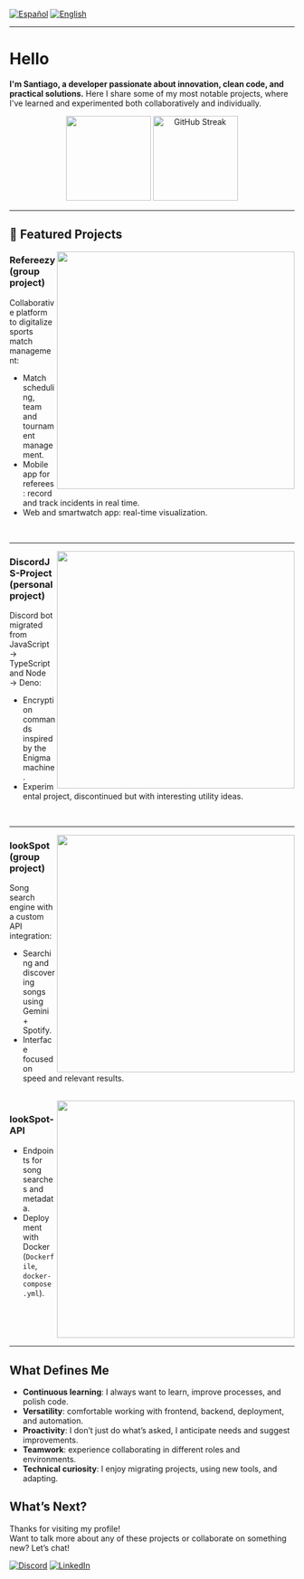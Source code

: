 [![Español](https://img.shields.io/badge/Idioma-Español-blue?style=for-the-badge)](README.es.md)
[![English](https://img.shields.io/badge/Language-English-blue?style=for-the-badge)](README.md)

---

# Hello

**I'm Santiago, a developer passionate about innovation, clean code, and practical solutions.** Here I share some of my most notable projects, where I've learned and experimented both collaboratively and individually.
<br>
<div align="center">

  <img src="https://github-readme-stats.vercel.app/api/top-langs/?username=smcardona&layout=compact&theme=apprentice&locale=en" height="150"/>
  <img src="https://streak-stats.demolab.com?user=smcardona&theme=apprentice&locale=en&fire=EB5454&currStreakNum=EB5454" height="150" alt="GitHub Streak" />

</div>


---

## 🚀 Featured Projects

<!-- REFREEZY -->
<a href="https://github.com/refereezy/refereezy-project">
  <img align="right" width="420" src="https://github-readme-stats.vercel.app/api/pin/?username=refereezy&repo=refereezy-project&theme=apprentice" />
</a>

### Refereezy (group project)
Collaborative platform to digitalize sports match management:
- Match scheduling, team and tournament management.
- Mobile app for referees: record and track incidents in real time.
- Web and smartwatch app: real-time visualization.

<br clear="right"/>

---

<!-- DISCORDJS-PROJECT -->
<a href="https://github.com/smcardona/discordjs-project">
  <img align="right" width="420" src="https://github-readme-stats.vercel.app/api/pin/?username=smcardona&repo=discordjs-project&theme=apprentice" />
</a>

### DiscordJS-Project (personal project)
Discord bot migrated from JavaScript → TypeScript and Node → Deno:
- Encryption commands inspired by the Enigma machine.
- Experimental project, discontinued but with interesting utility ideas.

<br clear="right"/>

---

<!-- LOOKSPOT (FRONT) -->
<a href="https://github.com/IJloayza/lookSpot">
  <img align="right" width="420" src="https://github-readme-stats.vercel.app/api/pin/?username=IJloayza&repo=lookSpot&theme=apprentice" />
</a>

### lookSpot (group project)
Song search engine with a custom API integration:
- Searching and discovering songs using Gemini + Spotify.
- Interface focused on speed and relevant results.

<br clear="right"/>

<!-- LOOKSPOT API (BACK) -->
<a href="https://github.com/smcardona/lookSpot-api">
  <img align="right" width="420" src="https://github-readme-stats.vercel.app/api/pin/?username=smcardona&repo=lookSpot-api&theme=apprentice" />
</a>

### lookSpot-API
- Endpoints for song searches and metadata.
- Deployment with Docker (`Dockerfile`, `docker-compose.yml`).

<br clear="right"/>


---

## What Defines Me

- **Continuous learning**: I always want to learn, improve processes, and polish code.
- **Versatility**: comfortable working with frontend, backend, deployment, and automation.
- **Proactivity**: I don’t just do what’s asked, I anticipate needs and suggest improvements.
- **Teamwork**: experience collaborating in different roles and environments.
- **Technical curiosity**: I enjoy migrating projects, using new tools, and adapting.

## What’s Next?

Thanks for visiting my profile!  
Want to talk more about any of these projects or collaborate on something new? Let’s chat!  

[![Discord](https://img.shields.io/badge/Discord-5865F2?style=for-the-badge&logo=discord&logoColor=white)](https://discordapp.com/users/678217866654384128)
[![LinkedIn](https://img.shields.io/badge/LinkedIn-0A66C2?style=for-the-badge&logo=logmein&logoColor=white)](https://www.linkedin.com/in/santiago-muñoz-cardona-9ba207182/)
